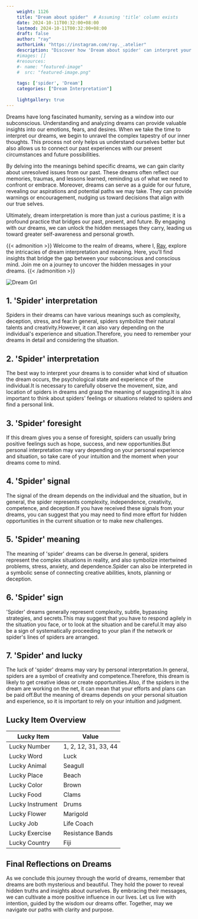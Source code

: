 ```yaml
---
    weight: 1126
    title: "Dream about spider"  # Assuming 'title' column exists
    date: 2024-10-11T00:32:00+08:00
    lastmod: 2024-10-11T00:32:00+08:00
    draft: false
    author: "ray"
    authorLink: "https://instagram.com/ray._.atelier"
    description: "Discover how 'Dream about spider' can interpret your future and uncover its significant meanings in your life."
    #images: []
    #resources:
    #- name: "featured-image"
    #  src: "featured-image.png"
    
    tags: ['spider', 'Dream']
    categories: ["Dream Interpretation"]
    
    lightgallery: true
---
```

    
Dreams have long fascinated humanity, serving as a window into our subconscious. Understanding and analyzing dreams can provide valuable insights into our emotions, fears, and desires. When we take the time to interpret our dreams, we begin to unravel the complex tapestry of our inner thoughts. This process not only helps us understand ourselves better but also allows us to connect our past experiences with our present circumstances and future possibilities.

By delving into the meanings behind specific dreams, we can gain clarity about unresolved issues from our past. These dreams often reflect our memories, traumas, and lessons learned, reminding us of what we need to confront or embrace. Moreover, dreams can serve as a guide for our future, revealing our aspirations and potential paths we may take. They can provide warnings or encouragement, nudging us toward decisions that align with our true selves.

Ultimately, dream interpretation is more than just a curious pastime; it is a profound practice that bridges our past, present, and future. By engaging with our dreams, we can unlock the hidden messages they carry, leading us toward greater self-awareness and personal growth.

{{< admonition >}}
Welcome to the realm of dreams, where I, [Ray](https://instagram.com/ray._.atelier), explore the intricacies of dream interpretation and meaning. Here, you’ll find insights that bridge the gap between your subconscious and conscious mind. Join me on a journey to uncover the hidden messages in your dreams.
{{< /admonition >}}

![Dream Grl](https://cdn.pixabay.com/photo/2017/11/02/03/35/gothic-2910057_1280.jpg "Dream Grl")

## 1. 'Spider' interpretation
Spiders in their dreams can have various meanings such as complexity, deception, stress, and fear.In general, spiders symbolize their natural talents and creativity.However, it can also vary depending on the individual's experience and situation.Therefore, you need to remember your dreams in detail and considering the situation.

## 2. 'Spider' interpretation
The best way to interpret your dreams is to consider what kind of situation the dream occurs, the psychological state and experience of the individual.It is necessary to carefully observe the movement, size, and location of spiders in dreams and grasp the meaning of suggesting.It is also important to think about spiders' feelings or situations related to spiders and find a personal link.

## 3. 'Spider' foresight
If this dream gives you a sense of foresight, spiders can usually bring positive feelings such as hope, success, and new opportunities.But personal interpretation may vary depending on your personal experience and situation, so take care of your intuition and the moment when your dreams come to mind.

## 4. 'Spider' signal
The signal of the dream depends on the individual and the situation, but in general, the spider represents complexity, independence, creativity, competence, and deception.If you have received these signals from your dreams, you can suggest that you may need to find more effort for hidden opportunities in the current situation or to make new challenges.

## 5. 'Spider' meaning
The meaning of 'spider' dreams can be diverse.In general, spiders represent the complex situations in reality, and also symbolize intertwined problems, stress, anxiety, and dependence.Spider can also be interpreted in a symbolic sense of connecting creative abilities, knots, planning or deception.

## 6. 'Spider' sign
'Spider' dreams generally represent complexity, subtle, bypassing strategies, and secrets.This may suggest that you have to respond agilely in the situation you face, or to look at the situation and be careful.It may also be a sign of systematically proceeding to your plan if the network or spider's lines of spiders are arranged.

## 7. 'Spider' and lucky
The luck of 'spider' dreams may vary by personal interpretation.In general, spiders are a symbol of creativity and competence.Therefore, this dream is likely to get creative ideas or create opportunities.Also, if the spiders in the dream are working on the net, it can mean that your efforts and plans can be paid off.But the meaning of dreams depends on your personal situation and experience, so it is important to rely on your intuition and judgment.

## Lucky Item Overview
| Lucky Item          | Value              |
|---------------|--------------------|
| Lucky Number        | 1, 2, 12, 31, 33, 44  |
| Lucky Word          | Luck |
| Lucky Animal        | Seagull |
| Lucky Place         | Beach     |
| Lucky Color         | Brown     |
| Lucky Food          | Clams      |
| Lucky Instrument    | Drums |
| Lucky Flower        | Marigold    |
| Lucky Job           | Life Coach       |
| Lucky Exercise      | Resistance Bands  |
| Lucky Country       | Fiji    |


##  Final Reflections on Dreams

As we conclude this journey through the world of dreams, remember that dreams are both mysterious and beautiful. They hold the power to reveal hidden truths and insights about ourselves. By embracing their messages, we can cultivate a more positive influence in our lives. Let us live with intention, guided by the wisdom our dreams offer. Together, may we navigate our paths with clarity and purpose.
